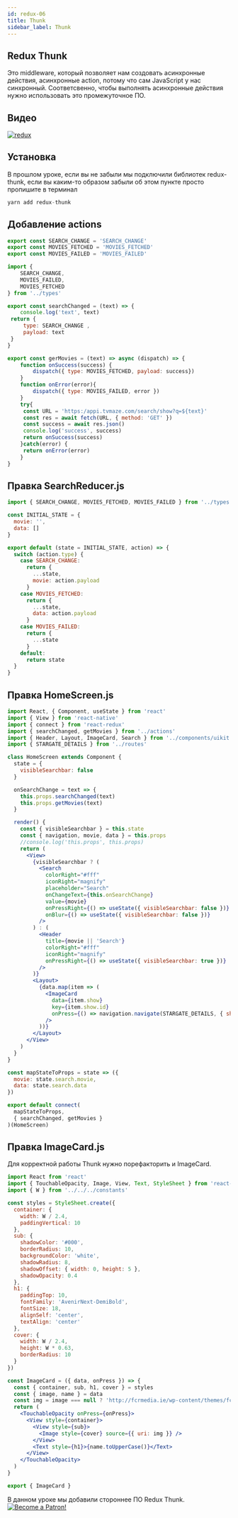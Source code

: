```yaml
---
id: redux-06
title: Thunk
sidebar_label: Thunk
---
```


## Redux Thunk

Это middleware, который позволяет нам создовать асинхронные действия, асинхронные action, потому что сам JavaScript у нас синхронный. Соответсвенно, чтобы выполнять асинхронные действия нужно использовать это промежуточное ПО. 

## Видео

[![redux](/img/redux/06.gif)](https://youtu.be/-eE3ySQIV80)

## Установка

В прошлом уроке, если вы не забыли мы подключили библиотек redux-thunk, если вы каким-то образом забыли об этом пункте просто пропишите в терминал

```jsx
yarn add redux-thunk
```

## Добавление actions

```jsx title="../src/types.js"
export const SEARCH_CHANGE = 'SEARCH_CHANGE'
export const MOVIES_FETCHED = 'MOVIES_FETCHED'
export const MOVIES_FAILED = 'MOVIES_FAILED'
```

```jsx title="../src/actions/index.js"
import {
    SEARCH_CHANGE,
    MOVIES_FAILED,
    MOVIES_FETCHED
} from '../types'

export const searchChanged = (text) => {
    console.log('text', text)
 return {
     type: SEARCH_CHANGE ,
     payload: text
 }
}

export const gerMovies = (text) => async (dispatch) => {
    function onSuccess(success) {
        dispatch({ type: MOVIES_FETCHED, payload: success})
    }
    function onError(error){
        dispatch({ type: MOVIES_FAILED, error })
    }
    try{
     const URL = 'https:/appi.tvmaze.com/search/show?q=${text}'
     const res = await fetch(URL, { method: 'GET' })
     const success = await res.json()
     console.log('success', success)
     return onSuccess(success)
    }catch(error) {
     return onError(error)   
    }
}
```
## Правка SearchReducer.js

```jsx title="../src/reducers/SeachReducers.js"
import { SEARCH_CHANGE, MOVIES_FETCHED, MOVIES_FAILED } from '../types'

const INITIAL_STATE = {
  movie: '',
  data: []
}

export default (state = INITIAL_STATE, action) => {
  switch (action.type) {
    case SEARCH_CHANGE:
      return {
        ...state,
        movie: action.payload
      }
    case MOVIES_FETCHED:
      return {
        ...state,
        data: action.payload
      }
    case MOVIES_FAILED:
      return {
        ...state
      }
    default:
      return state
  }
}
```

## Правка HomeScreen.js

```jsx title="../src/screen1/HomeScreen.js"
import React, { Component, useState } from 'react'
import { View } from 'react-native'
import { connect } from 'react-redux'
import { searchChanged, getMovies } from '../actions'
import { Header, Layout, ImageCard, Search } from '../components/uikit'
import { STARGATE_DETAILS } from '../routes'

class HomeScreen extends Component {
  state = {
    visibleSearchbar: false
  }

  onSearchChange = text => {
    this.props.searchChanged(text)
    this.props.getMovies(text)
  }

  render() {
    const { visibleSearchbar } = this.state
    const { navigation, movie, data } = this.props
    //console.log('this.props', this.props)
    return (
      <View>
        {visibleSearchbar ? (
          <Search
            colorRight="#fff"
            iconRight="magnify"
            placeholder="Search"
            onChangeText={this.onSearchChange}
            value={movie}
            onPressRight={() => useState({ visibleSearchbar: false })}
            onBlur={() => useState({ visibleSearchbar: false })}
          />
        ) : (
          <Header
            title={movie || 'Search'}
            colorRight="#fff"
            iconRight="magnify"
            onPressRight={() => useState({ visibleSearchbar: true })}
          />
        )}
        <Layout>
          {data.map(item => (
            <ImageCard
              data={item.show}
              key={item.show.id}
              onPress={() => navigation.navigate(STARGATE_DETAILS, { show: item.show })}
            />
          ))}
        </Layout>
      </View>
    )
  }
}

const mapStateToProps = state => ({
  movie: state.search.movie,
  data: state.search.data
})

export default connect(
  mapStateToProps,
  { searchChanged, getMovies }
)(HomeScreen)
```

## Правка ImageCard.js

Для корректной работы Thunk нужно порефакторить и ImageCard.

```jsx title="../src/components/ImageCard.js"
import React from 'react'
import { TouchableOpacity, Image, View, Text, StyleSheet } from 'react-native'
import { W } from '../../../constants'

const styles = StyleSheet.create({
  container: {
    width: W / 2.4,
    paddingVertical: 10
  },
  sub: {
    shadowColor: '#000',
    borderRadius: 10,
    backgroundColor: 'white',
    shadowRadius: 8,
    shadowOffset: { width: 0, height: 5 },
    shadowOpacity: 0.4
  },
  h1: {
    paddingTop: 10,
    fontFamily: 'AvenirNext-DemiBold',
    fontSize: 18,
    alignSelf: 'center',
    textAlign: 'center'
  },
  cover: {
    width: W / 2.4,
    height: W * 0.63,
    borderRadius: 10
  }
})

const ImageCard = ({ data, onPress }) => {
  const { container, sub, h1, cover } = styles
  const { image, name } = data
  const img = image === null ? 'http://fcrmedia.ie/wp-content/themes/fcr/assets/images/default.jpg' : image
  return (
    <TouchableOpacity onPress={onPress}>
      <View style={container}>
        <View style={sub}>
          <Image style={cover} source={{ uri: img }} />
        </View>
        <Text style={h1}>{name.toUpperCase()}</Text>
      </View>
    </TouchableOpacity>
  )
}

export { ImageCard }
```
В данном уроке мы добавили стороннее ПО Redux Thunk.
[![Become a Patron!](/img/logo/patreon.jpg)](https://www.patreon.com/bePatron?u=31769291)